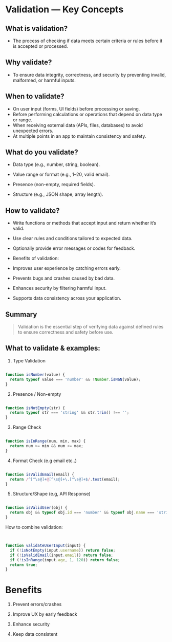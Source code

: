 <!-- ====================================================================== 
    VALIDATION
    ====================================================================== -->


# Validation — Key Concepts


## What is validation?
- The process of checking if data meets certain criteria or rules before it is accepted or processed.



## Why validate?
- To ensure data integrity, correctness, and security by preventing invalid, malformed, or harmful inputs.



## When to validate?

- On user input (forms, UI fields) before processing or saving.
- Before performing calculations or operations that depend on data type or range.
- When receiving external data (APIs, files, databases) to avoid unexpected errors.
- At multiple points in an app to maintain consistency and safety.



## What do you validate?

- Data type (e.g., number, string, boolean).

- Value range or format (e.g., 1–20, valid email).

- Presence (non-empty, required fields).

- Structure (e.g., JSON shape, array length).




## How to validate?

- Write functions or methods that accept input and return whether it’s valid.

- Use clear rules and conditions tailored to expected data.

- Optionally provide error messages or codes for feedback.

- Benefits of validation:

- Improves user experience by catching errors early.

- Prevents bugs and crashes caused by bad data.

- Enhances security by filtering harmful input.

- Supports data consistency across your application.



## Summary
> Validation is the essential step of verifying data against defined rules to ensure correctness and safety before use.



## What to validate & examples:

1. Type Validation

```js

function isNumber(value) {
  return typeof value === 'number' && !Number.isNaN(value);
}

```




2. Presence / Non-empty


```js

function isNotEmpty(str) {
  return typeof str === 'string' && str.trim() !== '';
}

```



3. Range Check

```js

function isInRange(num, min, max) {
  return num >= min && num <= max;
}

```


4. Format Check (e.g email etc..)


```js

function isValidEmail(email) {
  return /^[^\s@]+@[^\s@]+\.[^\s@]+$/.test(email);
}


```

5. Structure/Shape (e.g, API Response)


```js

function isValidUser(obj) {
  return obj && typeof obj.id === 'number' && typeof obj.name === 'string';
}


```


How to combine validation:


```js


function validateUserInput(input) {
  if (!isNotEmpty(input.username)) return false;
  if (!isValidEmail(input.email)) return false;
  if (!isInRange(input.age, 1, 120)) return false;
  return true;
}


```


# Benefits

1. Prevent errors/crashes

2. Improve UX by early feedback

3. Enhance security

4. Keep data consistent

